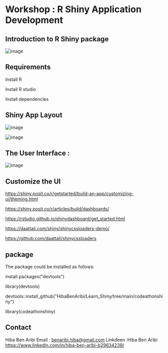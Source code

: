 # Workshop : R Shiny Application Development

## Introduction to R Shiny package


![image](https://github.com/HibaBenAribi/Learn_Shiny/assets/73958439/399a0684-74e5-47fe-a331-0093dced8516)

## Requirements

 Install R
 
 Install R studio
 
 Install dependencies

## Shiny App Layout


![image](https://github.com/HibaBenAribi/Learn_Shiny/assets/73958439/c365b569-c0df-480c-957a-92547bb4e1c4)

![image](https://github.com/HibaBenAribi/Learn_Shiny/assets/73958439/70a3bb7e-aa9e-4854-a96c-c89e37793391)

## The User Interface :

![image](https://github.com/HibaBenAribi/Learn_Shiny/assets/73958439/e942c88c-7d2f-46de-b636-c8e5b0c6aa2e)

## Customize the UI

https://shiny.posit.co/r/getstarted/build-an-app/customizing-ui/theming.html

https://shiny.posit.co/r/articles/build/dashboards/

https://rstudio.github.io/shinydashboard/get_started.html

https://daattali.com/shiny/shinycssloaders-demo/

https://github.com/daattali/shinycssloaders

## package

The package could be installed as follows:

install.packages("devtools")

library(devtools)

devtools::install_github("HibaBenAribi/Learn_Shiny/tree/main/codeathonshiny")

library(codeathonshiny)

## Contact

Hiba Ben Aribi
Email : benaribi.hiba@gmail.com
Linkdeen :Hiba Ben Aribi
https://www.linkedin.com/in/hiba-ben-aribi-b29634239/ 

